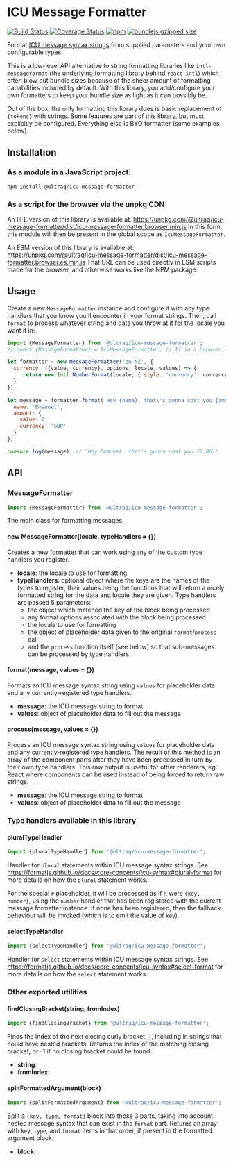 
ICU Message Formatter
=====================

[![Build Status](https://github.com/ultraq/icu-message-formatter/actions/workflows/build.yml/badge.svg)](https://github.com/ultraq/icu-message-formatter/actions)
[![Coverage Status](https://coveralls.io/repos/github/ultraq/icu-message-formatter/badge.svg?branch=main)](https://coveralls.io/github/ultraq/icu-message-formatter?branch=main)
[![npm](https://img.shields.io/npm/v/@ultraq/icu-message-formatter.svg?maxAge=3600)](https://www.npmjs.com/package/@ultraq/icu-message-formatter)
[![bundlejs gzipped size](https://deno.bundlejs.com/?q=@ultraq/icu-message-formatter&badge)](https://bundlejs.com/?q=%40ultraq%2Ficu-message-formatter&bundle=true)

Format [ICU message syntax strings](https://formatjs.io/docs/core-concepts/icu-syntax)
from supplied parameters and your own configurable types.

This is a low-level API alternative to string formatting libraries like
`intl-messageformat` (the underlying formatting library behind `react-intl`)
which often blow out bundle sizes because of the sheer amount of formatting
capabilities included by default.  With this library, you add/configure your own
formatters to keep your bundle size as light as it can possibly be.

Out of the box, the only formatting this library does is basic replacement of
`{tokens}` with strings.  Some features are part of this library, but must
explicitly be configured.  Everything else is BYO formatter (some examples
below).


Installation
------------

### As a module in a JavaScript project:

```
npm install @ultraq/icu-message-formatter
```

### As a script for the browser via the unpkg CDN:

An IIFE version of this library is available at:
https://unpkg.com/@ultraq/icu-message-formatter/dist/icu-message-formatter.browser.min.js
In this form, this module will then be present in the global scope as `IcuMessageFormatter`.

An ESM version of this library is available at:
https://unpkg.com/@ultraq/icu-message-formatter/dist/icu-message-formatter.browser.es.min.js
That URL can be used directly in ESM scripts made for the browser, and otherwise
works like the NPM package.


Usage
-----

Create a new `MessageFormatter` instance and configure it with any type handlers
that you know you'll encounter in your format strings.  Then, call `format` to
process whatever string and data you throw at it for the locale you want it in:

```javascript
import {MessageFormatter} from '@ultraq/icu-message-formatter';
// const {MessageFormatter} = IcuMessageFormatter; // If in a browser context using the IIFE bundle

let formatter = new MessageFormatter('en-NZ', {
  currency: ({value, currency}, options, locale, values) => {
     return new Intl.NumberFormat(locale, { style: 'currency', currency }).format(value);
  }
});

let message = formatter.format('Hey {name}, that\'s gonna cost you {amount, currency}!', {
  name: 'Emanuel',
  amount: {
    value: 2,
    currency: 'GBP'
  }
});

console.log(message); // "Hey Emanuel, that's gonna cost you £2.00!"
```


API
---

### MessageFormatter

```javascript
import {MessageFormatter} from '@ultraq/icu-message-formatter';
```

The main class for formatting messages.

#### new MessageFormatter(locale, typeHandlers = {})

Creates a new formatter that can work using any of the custom type handlers you
register.

 - **locale**: the locale to use for formatting
 - **typeHandlers**: optional object where the keys are the names of the types
   to register, their values being the functions that will return a nicely
   formatted string for the data and locale they are given.  Type handlers are
   passed 5 parameters:
    - the object which matched the key of the block being processed
    - any format options associated with the block being processed
    - the locale to use for formatting
    - the object of placeholder data given to the original `format`/`process`
      call
    - and the `process` function itself (see below) so that sub-messages can be
      processed by type handlers

#### format(message, values = {})

Formats an ICU message syntax string using `values` for placeholder data and any
currently-registered type handlers.

 - **message**: the ICU message string to format
 - **values**: object of placeholder data to fill out the message

#### process(message, values = {})

Process an ICU message syntax string using `values` for placeholder data and any
currently-registered type handlers.  The result of this method is an array of
the component parts after they have been processed in turn by their own type
handlers.  This raw output is useful for other renderers, eg: React where
components can be used instead of being forced to return raw strings.

 - **message**: the ICU message string to format
 - **values**: object of placeholder data to fill out the message


### Type handlers available in this library

#### pluralTypeHandler

```javascript
import {pluralTypeHandler} from '@ultraq/icu-message-formatter';
```

Handler for `plural` statements within ICU message syntax strings.  See
https://formatjs.github.io/docs/core-concepts/icu-syntax#plural-format for more
details on how the `plural` statement works.

For the special `#` placeholder, it will be processed as if it were
`{key, number}`, using the `number` handler that has been registered with the
current message formatter instance.  If none has been registered, then the
fallback behaviour will be invoked (which is to emit the value of `key`).

#### selectTypeHandler

```javascript
import {selectTypeHandler} from '@ultraq/icu-message-formatter';
```

Handler for `select` statements within ICU message syntax strings.  See
https://formatjs.github.io/docs/core-concepts/icu-syntax#select-format for more
details on how the `select` statement works.


### Other exported utilities

#### findClosingBracket(string, fromIndex)

```javascript
import {findClosingBracket} from '@ultraq/icu-message-formatter';
```

Finds the index of the next closing curly bracket, `}`, including in strings
that could have nested brackets.  Returns the index of the matching closing
bracket, or -1 if no closing bracket could be found.

 - **string**:
 - **fromIndex**:

#### splitFormattedArgument(block)

```javascript
import {splitFormattedArgument} from '@ultraq/icu-message-formatter';
```

Split a `{key, type, format}` block into those 3 parts, taking into account
nested message syntax that can exist in the `format` part.  Returns an array
with `key`, `type`, and `format` items in that order, if present in the
formatted argument block.

 - **block**:
